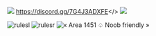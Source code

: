 ![](https://github.com/Powerforce00/Area1451/assets/145535983/645fc953-8a4f-409e-b3d8-8893045355a8)
<a id="Join Discord!!">https://discord.gg/7G4J3ADXFE</>
![](https://github.com/Powerforce00/Area1451/assets/145535983/dba21181-5efd-4302-bd32-7340c0ffd3d0)

![rulesl](https://github.com/Powerforce00/Area1451/assets/145535983/e37227a5-2747-4023-8226-9b6571cf9bba) ![rulesr](https://github.com/Powerforce00/Area1451/assets/145535983/21c40b6c-136d-4099-acd5-96d86cef3005)
![« Area 1451 ♤ Noob friendly »](https://github.com/Powerforce00/Area1451/assets/145535983/3c23c9d9-cd50-47e1-a020-ff51cdd9eb4d)


